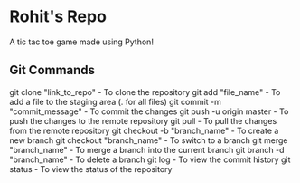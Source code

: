 # Rohit's Repo

A tic tac toe game made using Python!

## Git Commands
git clone "link_to_repo" - To clone the repository
git add "file_name" - To add a file to the staging area (. for all files)
git commit -m "commit_message" - To commit the changes
git push -u origin master - To push the changes to the remote repository
git pull - To pull the changes from the remote repository
git checkout -b "branch_name" - To create a new branch
git checkout "branch_name" - To switch to a branch
git merge "branch_name" - To merge a branch into the current branch
git branch -d "branch_name" - To delete a branch
git log - To view the commit history
git status - To view the status of the repository

